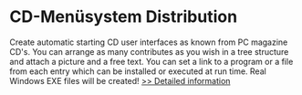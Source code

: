 # CD-Menüsystem Distribution
Create automatic starting CD user interfaces as known from PC magazine CD's. You can arrange as many contributes as you wish in a tree structure and attach a picture and a free text. You can set a link to a program or a file from each entry which can be installed or executed at run time. Real Windows EXE files will be created!
[>> Detailed information](https://secure.shareit.com/shareit/product.html?productid=300060434&affiliateid=200057808)